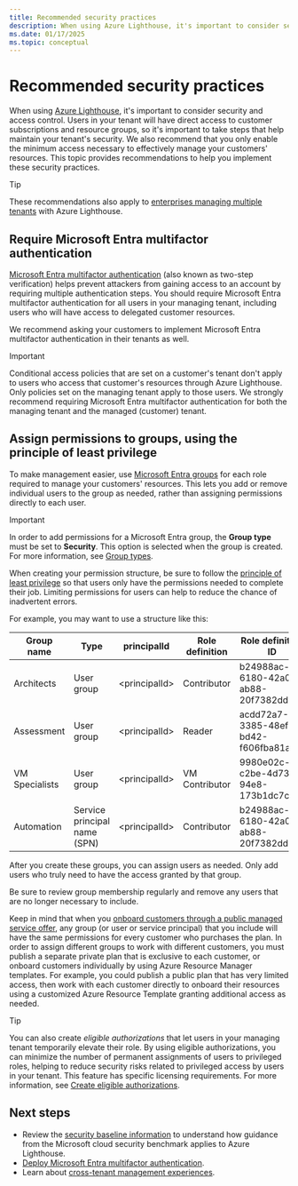 ```yaml
---
title: Recommended security practices
description: When using Azure Lighthouse, it's important to consider security and access control.
ms.date: 01/17/2025
ms.topic: conceptual
---
```


# Recommended security practices

When using [Azure Lighthouse](../overview.md), it's important to consider security and access control. Users in your tenant will have direct access to customer subscriptions and resource groups, so it's important to take steps that help maintain your tenant's security. We also recommend that you only enable the minimum access necessary to effectively manage your customers' resources. This topic provides recommendations to help you implement these security practices.

> [!TIP]
> These recommendations also apply to [enterprises managing multiple tenants](enterprise.md) with Azure Lighthouse.

<a name='require-azure-ad-multi-factor-authentication'></a>

## Require Microsoft Entra multifactor authentication

[Microsoft Entra multifactor authentication](/entra/identity/authentication/concept-mfa-howitworks) (also known as two-step verification) helps prevent attackers from gaining access to an account by requiring multiple authentication steps. You should require Microsoft Entra multifactor authentication for all users in your managing tenant, including users who will have access to delegated customer resources.

We recommend asking your customers to implement Microsoft Entra multifactor authentication in their tenants as well.

> [!IMPORTANT]
> Conditional access policies that are set on a customer's tenant don't apply to users who access that customer's resources through Azure Lighthouse. Only policies set on the managing tenant apply to those users. We strongly recommend requiring Microsoft Entra multifactor authentication for both the managing tenant and the managed (customer) tenant.

## Assign permissions to groups, using the principle of least privilege

To make management easier, use [Microsoft Entra groups](/entra/fundamentals/concept-learn-about-groups) for each role required to manage your customers' resources. This lets you add or remove individual users to the group as needed, rather than assigning permissions directly to each user.

> [!IMPORTANT]
> In order to add permissions for a Microsoft Entra group, the **Group type** must be set to **Security**. This option is selected when the group is created. For more information, see [Group types](/entra/fundamentals/concept-learn-about-groups#group-types).

When creating your permission structure, be sure to follow the [principle of least privilege](/entra/id-governance/scenarios/least-privileged) so that users only have the permissions needed to complete their job. Limiting permissions for users can help to reduce the chance of inadvertent errors.

For example, you may want to use a structure like this:

|Group name  |Type  |principalId  |Role definition  |Role definition ID  |
|---------|---------|---------|---------|---------|
|Architects     |User group         |\<principalId\>         |Contributor         |b24988ac-6180-42a0-ab88-20f7382dd24c  |
|Assessment     |User group         |\<principalId\>         |Reader         |acdd72a7-3385-48ef-bd42-f606fba81ae7  |
|VM Specialists     |User group         |\<principalId\>         |VM Contributor         |9980e02c-c2be-4d73-94e8-173b1dc7cf3c  |
|Automation     |Service principal name (SPN)         |\<principalId\>         |Contributor         |b24988ac-6180-42a0-ab88-20f7382dd24c  |

After you create these groups, you can assign users as needed. Only add users who truly need to have the access granted by that group.

Be sure to review group membership regularly and remove any users that are no longer necessary to include.

Keep  in mind that when you [onboard customers through a public managed service offer](../how-to/publish-managed-services-offers.md), any group (or user or service principal) that you include will have the same permissions for every customer who purchases the plan. In order to assign different groups to work with different customers, you must publish a separate private plan that is exclusive to each customer, or onboard customers individually by using Azure Resource Manager templates. For example, you could publish a public plan that has very limited access, then work with each customer directly to onboard their resources using a customized Azure Resource Template granting additional access as needed.

> [!TIP]
> You can also create *eligible authorizations* that let users in your managing tenant temporarily elevate their role. By using eligible authorizations, you can minimize the number of permanent assignments of users to privileged roles, helping to reduce security risks related to privileged access by users in your tenant. This feature has specific licensing requirements. For more information, see [Create eligible authorizations](../how-to/create-eligible-authorizations.md).

## Next steps

- Review the [security baseline information](/security/benchmark/azure/baselines/lighthouse-security-baseline) to understand how guidance from the Microsoft cloud security benchmark applies to Azure Lighthouse.
- [Deploy Microsoft Entra multifactor authentication](/entra/identity/authentication/howto-mfa-getstarted).
- Learn about [cross-tenant management experiences](cross-tenant-management-experience.md).
